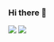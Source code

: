 ### Hi there 👋

<a href="https://velog.io/@qpqp010920" target="_blank"><img src="https://img.shields.io/badge/velog-000000?style=flat&logo=velog&logoColor=20C997"/></a>
<a href="https://github.com/IMPORT-hanbat-univ" target="_blank"><img src="https://img.shields.io/badge/import-000000?style=flat&logo=github&logoColor=181717"/></a>

<!--
**young00000000/young00000000** is a ✨ _special_ ✨ repository because its `README.md` (this file) appears on your GitHub profile.

Here are some ideas to get you started:

- 🔭 I’m currently working on ...
- 🌱 I’m currently learning ...
- 👯 I’m looking to collaborate on ...
- 🤔 I’m looking for help with ...
- 💬 Ask me about ...
- 📫 How to reach me: ...
- 😄 Pronouns: ...
- ⚡ Fun fact: ...
-->
